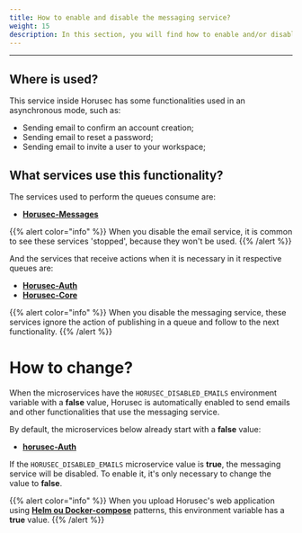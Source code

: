 ```yaml
---
title: How to enable and disable the messaging service?
weight: 15
description: In this section, you will find how to enable and/or disable Horusec's messaging service. 
---
```


---

## Where is used?

This service inside Horusec has some functionalities used in an asynchronous mode, such as: 

* Sending email to confirm an account creation;
* Sending email to reset a password;
* Sending email to invite a user to your workspace;


## What services use this functionality?

The services used to perform the queues consume are: 

* [**Horusec-Messages**](/docs/web/services/messages)


{{% alert color="info" %}}
When you disable the email service, it is common to see these services 'stopped', because they won't be used.
{{% /alert %}}

And the services that receive actions when it is necessary in it respective queues are:

* [**Horusec-Auth**](/docs/web/services/Auth)
* [**Horusec-Core**](/docs/web/services/core/)

{{% alert color="info" %}}
When you disable the messaging service, these services ignore the action of publishing in a queue and follow to the next functionality.
{{% /alert %}}


# How to change?

When the microservices have the `HORUSEC_DISABLED_EMAILS` environment variable with a **false** value, Horusec is automatically enabled to send emails and other functionalities that use the messaging service.

By default, the microservices below already start with a **false** value:

- [**horusec-Auth**](https://github.com/ZupIT/horusec/tree/master/horusec-auth)

If the `HORUSEC_DISABLED_EMAILS` microservice value is **true**, the messaging service will be disabled. 
To enable it, it's only necessary to change the value to **false**. 

{{% alert color="info" %}}
When you upload Horusec's web application using [**Helm ou Docker-compose**](/docs/web) patterns, this environment variable has a **true** value.
{{% /alert %}}